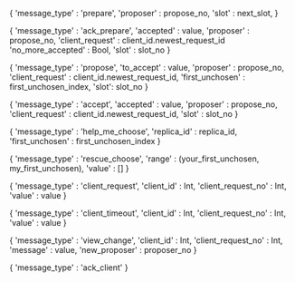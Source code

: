 {
    'message_type' : 'prepare',
    'proposer' : propose_no,
    'slot' : next_slot,
}

{
    'message_type' : 'ack_prepare',
    'accepted' : value,
    'proposer' : propose_no,
    'client_request' : client_id.newest_request_id
    'no_more_accepted' : Bool,
    'slot' : slot_no
}

{
    'message_type' : 'propose',
    'to_accept' : value,
    'proposer'  : propose_no,
    'client_request' : client_id.newest_request_id,
    'first_unchosen' : first_unchosen_index,
    'slot': slot_no
}

{
    'message_type' : 'accept',
    'accepted' : value,
    'proposer'  : propose_no,
    'client_request' : client_id.newest_request_id,
    'slot' : slot_no
}

{
    'message_type' : 'help_me_choose',
    'replica_id' : replica_id,
    'first_unchosen' : first_unchosen_index
}

{
    'message_type' : 'rescue_choose',
    'range' : (your_first_unchosen, my_first_unchosen),
    'value' : [] 
}

{
    'message_type' : 'client_request',
    'client_id' : Int,
    'client_request_no' : Int,
    'value' : value 
}

{
    'message_type' : 'client_timeout',
    'client_id' : Int,
    'client_request_no' : Int,
    'value' : value
}

{
    'message_type' : 'view_change',
    'client_id' : Int,
    'client_request_no' : Int,
    'message' : value,
    'new_proposer' : proposer_no
}

{
    'message_type' : 'ack_client'
}
